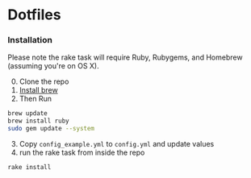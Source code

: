 # Dotfiles

### Installation

Please note the rake task will require Ruby, Rubygems, and Homebrew (assuming you're on OS X).

0. Clone the repo
1. [Install brew](http://brew.sh/)
2. Then Run
  ```sh
  brew update
  brew install ruby
  sudo gem update --system
  ```

3. Copy `config_example.yml` to `config.yml` and update values
4. run the rake task from inside the repo
  ```sh
  rake install
  ```
  
